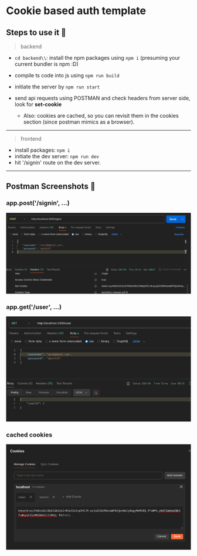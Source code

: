 # Cookie based auth template

## Steps to use it 🐇

> backend
 
- `cd backend\\`: install the npm packages using `npm i` (presuming your current bundler is npm :D)

- compile ts code into js using `npm run build`
- initiate the server by `npm run start`
- send api requests using POSTMAN and check headers from server side, look for **set-cookie** 
   - Also: cookies are cached, so you can revisit them in the cookies section (since postman mimics as a browser).
  
---

> frontend
- install packages: `npm i`
- initiate the dev server: `npm run dev`
- hit '/signin' route on the dev server. 

---
## Postman Screenshots 🚀

### app.post('/signin', ...)
![alt text](./frontend/public/image.png)

### app.get('/user', ...)
![alt text](./frontend/public/image-2.png)


### cached cookies
![alt text](./frontend/public/image-1.png)